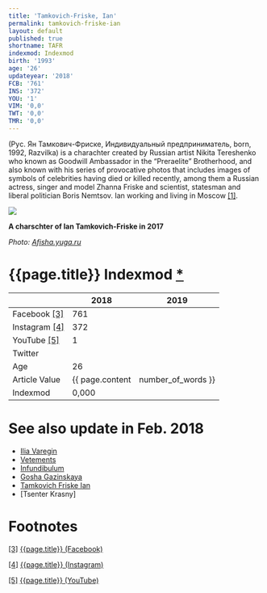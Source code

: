 ```yaml
---
title: 'Tamkovich-Friske, Ian'
permalink: tamkovich-friske-ian
layout: default
published: true
shortname: TAFR
indexmod: Indexmod
birth: '1993'
age: '26'
updateyear: '2018'
FCB: '761'
INS: '372'
YOU: '1'
VIM: '0,0'
TWT: '0,0'
TMR: '0,0'
---
```


(Руc. Ян Тамкович-Фриске, Индивидуальный предприниматель, born, 1992, Razvilka) is a charachter created by Russian artist Nikita Tereshenko who known as Goodwill Ambassador in the “Preraelite” Brotherhood, and also known with his series of provocative photos that includes images of symbols of celebrities having died or killed recently, among them a Russian actress, singer and model Zhanna Friske and scientist, statesman and liberal politician Boris Nemtsov. Ian working and living in Moscow <span id="a1">[\[1\]](#f1)</span>.

![](https://afisha.yuga.ru/media/70/75/54104_265863237125920_91199234953418488__qem95at.jpg)

**A charschter of Ian Tamkovich-Friske in 2017**


*Photo: [Afisha.yuga.ru](Afisha.yuga.ru)*

# {{page.title}} Indexmod [*](indexmod)

||2018|2019|
|-|-|-|
|Facebook <span id="a3">[\[3\]](#f3)</span>|761||
|Instagram <span id="a4">[\[4\]](#f4)</span>|372||
|YouTube <span id="a5">[\[5\]](#f5)</span>|1||
|Twitter|||
|Age|26||
|Article Value|{{ page.content | number_of_words }}||
|Indexmod|0,000||


# See also update in Feb. 2018

+ [Ilia Varegin](varegin-ilia)
+ [Vetements](vetements)
+ [Infundibulum](infundibulum)
+ [Gosha Gazinskaya](gosha-gazinskaya)
+ [Tamkovich Friske Ian](tamkovich-friske-ian)
+ [Tsenter Krasny]

# Footnotes

[[3]](#a3) <span id="f3"></span> [{{page.title}} (Facebook)](https://www.facebook.com/my.darkest.light.will.shine/about?lst=100008481991414%3A100011067371119%3A1525444985)

[[4]](#a4) <span id="f4"></span> [{{page.title}} (Instagram)](https://www.instagram.com/my.darkest.light.will.shine/)

[[5]](#a5) <span id="f5"></span> [{{page.title}} (YouTube)](index)
